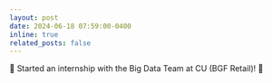 ```yaml
---
layout: post
date: 2024-06-18 07:59:00-0400
inline: true
related_posts: false
---
```


💼 Started an internship with the Big Data Team at CU (BGF Retail)! 💼
